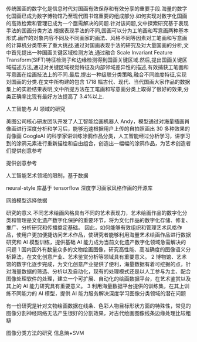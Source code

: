 传统国画的数字化是信息时代对国画有效保存和有效分享的重要手段.海量的数字化国画已成为数字博物馆乃至现代图书馆重要的组成部分.如何实现对数字化国画的高效检索和管理已成为一个亟需解决的问题.针对该问题,文中探索研究基于表现手法的国画分类方法.根据表现手法的不同,国画可以分为工笔画和写意画两种基本形式.画作的对象内容不同及不同画家的画法、风格不同等因素对工笔画和写意画的计算机分类带来了重大挑战.通过对国画表现手法的研究及对大量国画的分析,文中首先提出一种国画关键区域检测方法,通过融合 Scale Invariant Feature Transform(SIFT)特征检测子和边缘检测得到国画关键区域.然后,提出国画关键区域描述方法,通过对关键区域视觉特征及内部邻域差异性的描述,有效捕获工笔画和写意画在绘画技法上的不同.最后,提出一种级联分类策略,融合不同维度特征,实现对国画的分类.在文中所构建的包含 1718 幅古代、现代、当代国画大家作品的数据集上的实验结果表明,文中所提方法在工笔画和写意画分类上取得了很好的效果,分类正确率比现有最好方法提高了 3.4%以上.

人工智能与 AI 领域的研究

美图公司核心研发团队开发了人工智能绘画机器人 Andy，模型通过对海量插画肖像画进行深度分析和学习后，能够迅速根据用户上传的自拍照画出 30 多种效果的肖像画
GoogleAI 的科学家讲训练涂鸦作品分类，人工智能经过分析学习，讲学习到的涂鸦元素进行重新描绘和自由组合，创造出一幅幅的涂鸦作品，为艺术创造者们提供创意参考

提供创意参考

人工智能艺术领域的限制，基于数据

neural-style 库基于 tensorflow 深度学习画家风格作画的开源库

网络模型选择依据

研究的意义
不同艺术绘画风格具有不同的艺术表现力，艺术绘画作品的数字化分类和管理是文化遗产数字化保护的重要环节，将为文化作品的数字化存储、修复、推广、分析研究和传播奠定基础。
因此，如何能够有效组织和管理艺术风格作品，使用户更加便捷访问艺术作品，使研究者能够利用海量艺术绘画作品进行数据研究和 AI 模型训练，提供基础 AI 能力成为当前文化遗产数字化领域急需解决的问题
1 国内国外有数量众多的文物绘画图像，研究高性能、高准确度的图像语义分析算法，在文化创意产业、艺术鉴赏分析等领域具有重要意义。
2 博物馆、艺术馆的数字化逐步完成，为文化创意产业提供了便利，海量数据有着可挖掘的点，针对海量数据的筛选、分析以及自动化，现有的处理模式还是以人工参与为主、配合图像处理软件的处理，建立一个可扩展、自动化的绘画数据平台，在艺术鉴赏以及其上的 AI 能力研究具有重要意义。
3 利用海量数据平台提供的训练集，在其上训练不同能力的 AI 模型，提供 AI 能力服务解决深度学习图像分类领域的潜在问题

有一份研究是针对文物绘画数据在线条、色彩人物目标形状方面的特殊性，常见的图像分割神经网络无法产生很好的分割效果，对古代绘画图像线条边缘处理比较粗糙

图像分类方法的研究
信息熵+SVM
